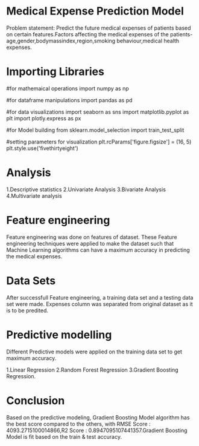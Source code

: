 # Medical Expense Prediction Model

Problem statement: Predict the future medical expenses of patients based on certain features.Factors affecting the medical expenses of the patients-age,gender,bodymassindex,region,smoking behaviour,medical health expenses.

# Importing Libraries

#for mathemaical operations
import numpy as np

#for dataframe manipulations
import pandas as pd

#for data visualizations
import seaborn as sns
import matplotlib.pyplot as plt
import plotly.express as px

#for Model building
from sklearn.model_selection import train_test_split

#setting parameters for visualization
plt.rcParams['figure.figsize'] = (16, 5)
plt.style.use('fivethirtyeight')


# Analysis

1.Descriptive statistics
2.Univariate Analysis
3.Bivariate  Analysis
4.Multivariate analysis


# Feature engineering

Feature engineering was done on features of dataset. These Feature engineering techniques were applied to make the dataset such that Machine Learning algorithms can have a maximum accuracy in predicting the medical expenses.


# Data Sets

After successfull Feature engineering, a training data set and a testing data set were made.
Expenses column was separated from original dataset as it is to be predited.

# Predictive modelling

Different Predictive models were applied on the training data set to get maximum accuracy.

1.Linear Regression
2.Random Forest Regression
3.Gradient Boosting Regression.


# Conclusion

Based on the predictive modeling, Gradient Boosting Model algorithm has the best score compared to the others, with RMSE Score : 4093.2715100014866,R2 Score : 0.8947095107441357.Gradient Boosting Model is fit based on the train & test accuracy.



